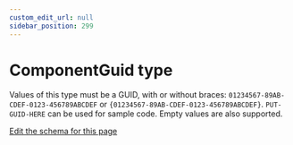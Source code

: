 ```yaml
---
custom_edit_url: null
sidebar_position: 299
---
```

# ComponentGuid type
Values of this type must be a GUID, with or without braces: `01234567-89AB-CDEF-0123-456789ABCDEF` or `{01234567-89AB-CDEF-0123-456789ABCDEF}`. `PUT-GUID-HERE` can be used for sample code. Empty values are also supported.

[Edit the schema for this page](https://github.com/wixtoolset/web/blob/master/src/xsd4/wix.xsd)
